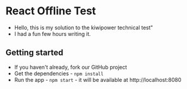 # React Offline Test

* Hello, this is my solution to the kiwipower technical test"
* I had a fun few hours writing it.

## Getting started

* If you haven't already, fork our GitHub project
* Get the dependencies - `npm install`
* Run the app - `npm start` - it will be available at http://localhost:8080
